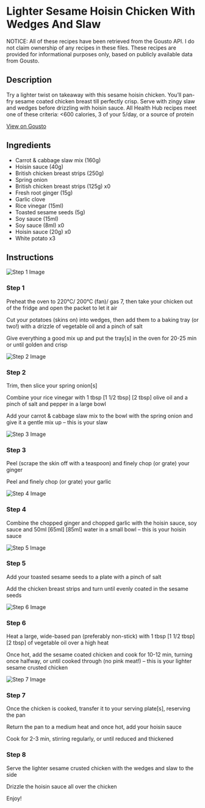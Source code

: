 # Lighter Sesame Hoisin Chicken With Wedges And Slaw

NOTICE: All of these recipes have been retrieved from the Gousto API. I do not claim ownership of any recipes in these files. These recipes are provided for informational purposes only, based on publicly available data from Gousto.

## Description

Try a lighter twist on takeaway with this sesame hoisin chicken. You’ll pan-fry sesame coated chicken breast till perfectly crisp. Serve with zingy slaw and wedges before drizzling with hoisin sauce. All Health Hub recipes meet one of these criteria: <600 calories, 3 of your 5/day, or a source of protein


[View on Gousto](https://www.gousto.co.uk/recipes/cookbook/lighter-sesame-hoisin-chicken-with-wedges-and-slaw)

## Ingredients

- Carrot & cabbage slaw mix (160g)
- Hoisin sauce (40g)
- British chicken breast strips (250g)
- Spring onion
- British chicken breast strips (125g) x0
- Fresh root ginger (15g)
- Garlic clove
- Rice vinegar (15ml)
- Toasted sesame seeds (5g)
- Soy sauce (15ml)
- Soy sauce (8ml) x0
- Hoisin sauce (20g) x0
- White potato x3

## Instructions

![Step 1 Image](https://production-media.gousto.co.uk/cms/recipe-step-image/Step-1-1719392943181-x200.jpg)

### Step 1

Preheat the oven to 220°C/ 200°C (fan)/ gas 7, then take your chicken out of the fridge and open the packet to let it air

Cut your potatoes (skins on) into wedges, then add them to a baking tray (or two!) with a drizzle of vegetable oil and a pinch of salt

Give everything a good mix up and put the tray[s] in the oven for 20-25 min or until golden and crisp

![Step 2 Image](https://production-media.gousto.co.uk/cms/recipe-step-image/Step-2-1719392946479-x200.jpg)

### Step 2

Trim, then slice your spring onion[s]

Combine your rice vinegar with 1 tbsp <span class="text-purple">[1 1/2 tbsp]</span> <span class="text-danger">[2 tbsp]</span> olive oil and a pinch of salt and pepper in a large bowl

Add your carrot & cabbage slaw mix to the bowl with the spring onion and give it a gentle mix up – this is your slaw

![Step 3 Image](https://production-media.gousto.co.uk/cms/recipe-step-image/Step-3-1719392949678-x200.jpg)

### Step 3

Peel (scrape the skin off with a teaspoon) and finely chop (or grate) your ginger

Peel and finely chop (or grate) your garlic

![Step 4 Image](https://production-media.gousto.co.uk/cms/recipe-step-image/Step-4-1719392953259-x200.jpg)

### Step 4

Combine the chopped ginger and chopped garlic with the hoisin sauce, soy sauce and 50ml <span class="text-purple">[65ml]</span> <span class="text-danger">[85ml]</span> water in a small bowl – this is your hoisin sauce

![Step 5 Image](https://production-media.gousto.co.uk/cms/recipe-step-image/Step-5-1719392956940-x200.jpg)

### Step 5

Add your toasted sesame seeds to a plate with a pinch of salt

Add the chicken breast strips and turn until evenly coated in the sesame seeds

![Step 6 Image](https://production-media.gousto.co.uk/cms/recipe-step-image/Step-6-1719392987758-x200.jpg)

### Step 6

Heat a large, wide-based pan (preferably non-stick) with 1 tbsp <span class="text-purple">[1 1/2 tbsp]</span> <span class="text-danger">[2 tbsp]</span> of vegetable oil over a high heat

Once hot, add the sesame coated chicken and cook for 10-12 min, turning once halfway, or until cooked through (no pink meat!) – this is your lighter sesame crusted chicken

![Step 7 Image](https://production-media.gousto.co.uk/cms/recipe-step-image/Step-7-1639415984189-x200.jpg)

### Step 7

Once the chicken is cooked, transfer it to your serving plate[s], reserving the pan

Return the pan to a medium heat and once hot, add your hoisin sauce

Cook for 2-3 min, stirring regularly, or until reduced and thickened

### Step 8

Serve the lighter sesame crusted chicken with the wedges and slaw to the side

Drizzle the hoisin sauce all over the chicken

Enjoy!

